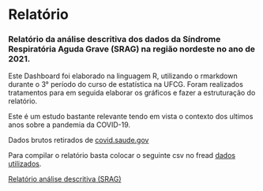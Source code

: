 # Relatório 

### Relatório da análise descritiva dos dados da Síndrome Respiratória Aguda Grave (SRAG) na região nordeste no ano de 2021.

Este Dashboard foi elaborado na linguagem R, utilizando o rmarkdown durante o 3° período do curso de estatística na UFCG.
Foram realizados tratamentos para em seguida elaborar os gráficos e fazer a estruturação do relatório.

Este é um estudo bastante relevante tendo em vista o contexto dos ultimos anos sobre a pandemia da COVID-19.

Dados brutos retirados de [covid.saude.gov](https://covid.saude.gov.br)  

Para compilar o relatório basta colocar o seguinte csv no fread [dados utilizados](https://s3.sa-east-1.amazonaws.com/ckan.saude.gov.br/SRAG/2021/INFLUD21-15-03-2022.csv).

[Relatório análise descritiva (SRAG)](https://rpubs.com/Ronaldo_C_Silva/analise_srag) 
